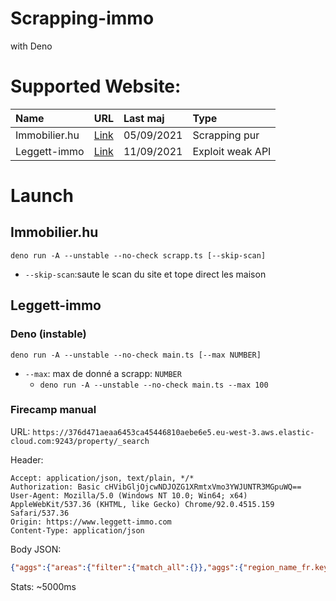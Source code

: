 # Scrapping-immo

with Deno

# Supported Website: 

| Name | URL | Last maj | Type |
| :---- | :---- | :---- | :---- |
| Immobilier.hu | [Link](https://immobilier.hu/) | 05/09/2021 | Scrapping pur |
| Leggett-immo | [Link](https://www.leggett-immo.com) | 11/09/2021 | Exploit weak API |


# Launch 

## Immobilier.hu

`deno run -A --unstable --no-check scrapp.ts [--skip-scan]`

- `--skip-scan`:saute le scan du site et tope direct les maison


## Leggett-immo

### Deno (instable)
`deno run -A --unstable --no-check main.ts [--max NUMBER]`

- `--max`: max de donné a scrapp: `NUMBER`
    - `deno run -A --unstable --no-check main.ts --max 100`

### Firecamp manual

URL: `https://376d471aeaa6453ca45446810aebe6e5.eu-west-3.aws.elastic-cloud.com:9243/property/_search`

Header: 
```
Accept: application/json, text/plain, */*
Authorization: Basic cHVibGljOjcwNDJOZG1XRmtxVmo3YWJUNTR3MGpuWQ==
User-Agent: Mozilla/5.0 (Windows NT 10.0; Win64; x64) AppleWebKit/537.36 (KHTML, like Gecko) Chrome/92.0.4515.159 Safari/537.36
Origin: https://www.leggett-immo.com
Content-Type: application/json
```

Body JSON: 
```JSON
{"aggs":{"areas":{"filter":{"match_all":{}},"aggs":{"region_name_fr.keyword":{"filter":{"match_all":{}},"aggs":{"region_name_fr.keyword":{"terms":{"field":"region_name_fr.keyword","size":200}}}}}},"metascore":{"filter":{"match_all":{}},"aggs":{"metascore":{"stats":{"field":"metaScore"}}}},"price5":{"filter":{"match_all":{}},"aggs":{"price":{"range":{"field":"price","ranges":[{"key":"Tout"},{"key":"< 50k","from":0,"to":50000},{"key":"50k - 100k","from":50001,"to":100000},{"key":"100k - 200k","from":100001,"to":200000},{"key":"200k - 300k","from":200001,"to":300000},{"key":"300k - 500k","from":300001,"to":5000000},{"key":"500k - 1M","from":500001,"to":1000000},{"key":"1M +","from":1000001,"to":100000000}]}}}},"region_name6":{"filter":{"match_all":{}},"aggs":{"region_name_fr.keyword":{"terms":{"field":"region_name_fr.keyword","size":10}},"region_name_fr.keyword_count":{"cardinality":{"field":"region_name_fr.keyword"}}}},"department_name7":{"filter":{"match_all":{}},"aggs":{"department_name.keyword":{"terms":{"field":"department_name.keyword","size":10}},"department_name.keyword_count":{"cardinality":{"field":"department_name.keyword"}}}},"primarypropertytype_name_fr8":{"filter":{"match_all":{}},"aggs":{"primarypropertytype_name_fr.keyword":{"terms":{"field":"primarypropertytype_name_fr.keyword","size":50}},"primarypropertytype_name_fr.keyword_count":{"cardinality":{"field":"primarypropertytype_name_fr.keyword"}}}},"bedrooms9":{"filter":{"match_all":{}},"aggs":{"bedrooms":{"range":{"field":"nrbedrooms","ranges":[{"key":"Tout"},{"key":"1-2","from":0,"to":2},{"key":"3-4","from":3,"to":4},{"key":"5-10","from":5,"to":10},{"key":"10 +","from":10,"to":300000}]}}}},"land_m210":{"filter":{"match_all":{}},"aggs":{"land_m2":{"range":{"field":"land_m2","ranges":[{"key":"Tout"},{"key":"0","from":0,"to":0},{"key":"1 - 100","from":1,"to":100},{"key":"200 - 1 000","from":201,"to":1000},{"key":"1 000 - 5 000","from":1001,"to":5000},{"key":"5 000 - 10 000","from":5001,"to":10000},{"key":"10 000 - 100 000","from":100001,"to":1000000},{"key":"1 000 000+","from":1000001,"to":100000000}]}}}}},"size":10000,"from":0,"sort":[{"_score":"desc"}],"highlight":{"fields":{"propname_fr":{},"pubtown":{}}},"_source":["propref","propname_fr","property_id","image_0","image_0_thumb_200","image_0_thumb_400","image_0_thumb_800","image_0_thumb_100","department_name","region_name_fr","pubtown","nrbedrooms","nrbathrooms","region_id","price","land_m2","habitable_m2","primarypropertytype_name_fr"]}
```

Stats: ~5000ms
